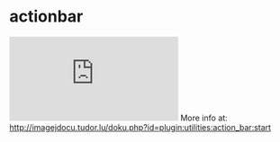 # actionbar
[![](http://imagejdocu.tudor.lu/lib/exe/fetch.php?media=plugin:utilities:action_bar:actionbar.jpeg)](http://imagejdocu.tudor.lu/doku.php?id=plugin:utilities:action_bar:start)
More info at: http://imagejdocu.tudor.lu/doku.php?id=plugin:utilities:action_bar:start
